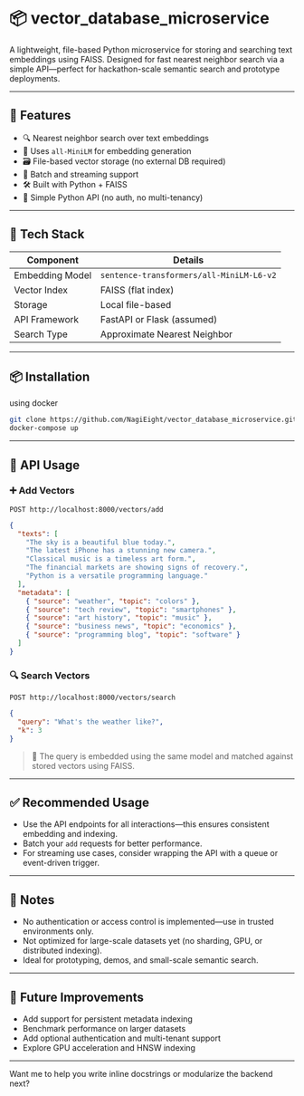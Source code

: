 # 📦 vector_database_microservice

A lightweight, file-based Python microservice for storing and searching text embeddings using FAISS. Designed for fast nearest neighbor search via a simple API—perfect for hackathon-scale semantic search and prototype deployments.

---

## 🚀 Features

- 🔍 Nearest neighbor search over text embeddings
- 🧠 Uses `all-MiniLM` for embedding generation
- 🗃️ File-based vector storage (no external DB required)
- 🧵 Batch and streaming support
- 🛠️ Built with Python + FAISS
- 📡 Simple Python API (no auth, no multi-tenancy)

---

## 🧰 Tech Stack

| Component        | Details                          |
|------------------|----------------------------------|
| Embedding Model  | `sentence-transformers/all-MiniLM-L6-v2` |
| Vector Index     | FAISS (flat index)               |
| Storage          | Local file-based                 |
| API Framework    | FastAPI or Flask (assumed)       |
| Search Type      | Approximate Nearest Neighbor     |

---

## 📦 Installation

using docker
```bash
git clone https://github.com/NagiEight/vector_database_microservice.git
docker-compose up
```

---

## 🔌 API Usage

### ➕ Add Vectors

`POST http://localhost:8000/vectors/add`

```json
{
  "texts": [
    "The sky is a beautiful blue today.",
    "The latest iPhone has a stunning new camera.",
    "Classical music is a timeless art form.",
    "The financial markets are showing signs of recovery.",
    "Python is a versatile programming language."
  ],
  "metadata": [
    { "source": "weather", "topic": "colors" },
    { "source": "tech review", "topic": "smartphones" },
    { "source": "art history", "topic": "music" },
    { "source": "business news", "topic": "economics" },
    { "source": "programming blog", "topic": "software" }
  ]
}
```

### 🔍 Search Vectors

`POST http://localhost:8000/vectors/search`

```json
{
  "query": "What's the weather like?",
  "k": 3
}
```

> 🧠 The query is embedded using the same model and matched against stored vectors using FAISS.

---

## ✅ Recommended Usage

- Use the API endpoints for all interactions—this ensures consistent embedding and indexing.
- Batch your `add` requests for better performance.
- For streaming use cases, consider wrapping the API with a queue or event-driven trigger.

---

## 📌 Notes

- No authentication or access control is implemented—use in trusted environments only.
- Not optimized for large-scale datasets yet (no sharding, GPU, or distributed indexing).
- Ideal for prototyping, demos, and small-scale semantic search.

---

## 🧪 Future Improvements

- Add support for persistent metadata indexing
- Benchmark performance on larger datasets
- Add optional authentication and multi-tenant support
- Explore GPU acceleration and HNSW indexing

---

Want me to help you write inline docstrings or modularize the backend next?
